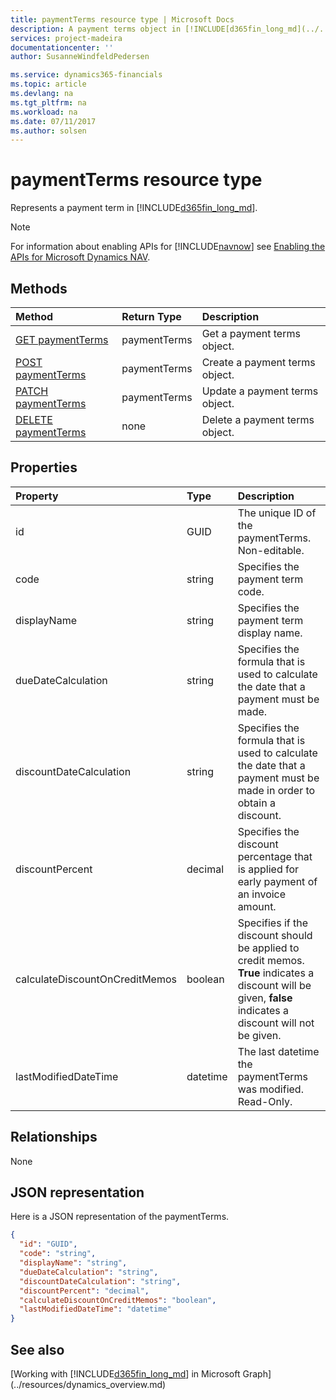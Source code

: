 ```yaml
---
title: paymentTerms resource type | Microsoft Docs
description: A payment terms object in [!INCLUDE[d365fin_long_md](../../includes/d365fin_long_md.md)].
services: project-madeira
documentationcenter: ''
author: SusanneWindfeldPedersen

ms.service: dynamics365-financials
ms.topic: article
ms.devlang: na
ms.tgt_pltfrm: na
ms.workload: na
ms.date: 07/11/2017
ms.author: solsen
---
```


# paymentTerms resource type
Represents a payment term in [!INCLUDE[d365fin_long_md](../../includes/d365fin_long_md.md)].

> [!NOTE]  
> For information about enabling APIs for [!INCLUDE[navnow](../includes/navnow_md.md)] see [Enabling the APIs for Microsoft Dynamics NAV](../../enabling-apis-for-dynamics-nav.md).

## Methods

| Method                                                      | Return Type|Description            |
|:------------------------------------------------------------|:-----------|:----------------------|
|[GET paymentTerms](../api/dynamics_paymentterms_get.md)      |paymentTerms|Get a payment terms object.   |
|[POST paymentTerms](../api/dynamics_create_paymentterms.md)  |paymentTerms|Create a payment terms object.|
|[PATCH paymentTerms](../api/dynamics_paymentterms_update.md) |paymentTerms|Update a payment terms object.|
|[DELETE paymentTerms](../api/dynamics_paymentterms_delete.md)|none        |Delete a payment terms object.|

## Properties
| Property	                   | Type	  |Description                                                |
|:-----------------------------|:-------|:----------------------------------------------------------|
|id                            |GUID    |The unique ID of the paymentTerms. Non-editable.           |
|code                          |string  |Specifies the payment term code.                           |
|displayName                   |string  |Specifies the payment term display name.                   |
|dueDateCalculation            |string  |Specifies the formula that is used to calculate the date that a payment must be made.|
|discountDateCalculation       |string  |Specifies the formula that is used to calculate the date that a payment must be made in order to obtain a discount.|
|discountPercent               |decimal |Specifies the discount percentage that is applied for early payment of an invoice amount.|
|calculateDiscountOnCreditMemos|boolean |Specifies if the discount should be applied to credit memos. **True** indicates a discount will be given, **false** indicates a discount will not be given.|
|lastModifiedDateTime          |datetime|The last datetime the paymentTerms was modified. Read-Only.|  


## Relationships
None

## JSON representation

Here is a JSON representation of the paymentTerms.


```json
{
  "id": "GUID",
  "code": "string",
  "displayName": "string",
  "dueDateCalculation": "string",
  "discountDateCalculation": "string",
  "discountPercent": "decimal",
  "calculateDiscountOnCreditMemos": "boolean",
  "lastModifiedDateTime": "datetime"
}

```

## See also
[Working with [!INCLUDE[d365fin_long_md](../../includes/d365fin_long_md.md)] in Microsoft Graph](../resources/dynamics_overview.md) 
